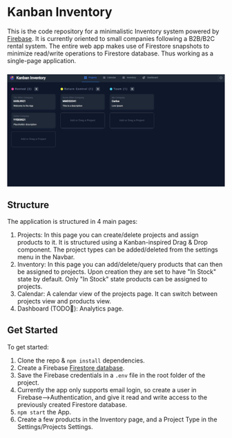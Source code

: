 # Kanban Inventory
This is the code repository for a minimalistic Inventory system powered by <a href="https://firebase.google.com">Firebase</a>. It is currently oriented to small companies following a B2B/B2C rental system. The entire web app makes use of Firestore snapshots to minimize read/write operations to Firestore database. Thus working as a single-page application.
###
<img align="middle" src="public/KanbanInvSS.png" class="pt-[10px]">

## Structure
The application is structured in 4 main pages:
1. Projects: In this page you can create/delete projects and assign products to it. It is structured using a Kanban-inspired Drag & Drop component. The project types can be added/deleted from the settings menu in the Navbar.
2. Inventory: In this page you can add/delete/query products that can then be assigned to projects. Upon creation they are set to have "In Stock" state by default. Only "In Stock" state products can be assigned to projects. 
3. Calendar: A calendar view of the projects page. It can switch between projects view and products view.
4. Dashboard (TODO:construction:): Analytics page.

## Get Started
To get started:
1. Clone the repo & `npm install` dependencies.
2. Create a Firebase <a href="https://firebase.google.com/docs/firestore/quickstart">Firestore database</a>.
3. Save the Firebase credentials in a `.env` file in the root folder of the project.
4. Currently the app only supports email login, so create a user in Firebase-->Authentication, and give it read and write access to the previously created Firestore database.
5. `npm start` the App.
6. Create a few products in the Inventory page, and a Project Type in the Settings/Projects Settings.
